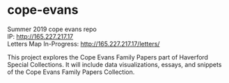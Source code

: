# cope-evans
Summer 2019 cope evans repo<br>
IP: http://165.227.217.17<br>
Letters Map In-Progress: http://165.227.217.17/letters/ 

This project explores the Cope Evans Family Papers part of Haverford Special Collections. It will include data visualizations, essays, and snippets of the Cope Evans Family Papers Collection.
